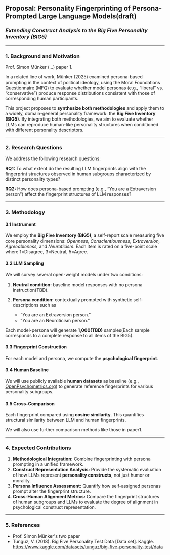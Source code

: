 ## **Proposal: Personality Fingerprinting of Persona-Prompted Large Language Models(draft)**

### *Extending Construct Analysis to the Big Five Personality Inventory (BIG5)*

---

### **1. Background and Motivation**

Prof. Simon Münker (...) paper 1. 

In a related line of work, Münker (2025) examined persona-based prompting in the context of political ideology, using the Moral Foundations Questionnaire (MFQ) to evaluate whether model personas (e.g., “liberal” vs. “conservative”) produce response distributions consistent with those of corresponding human participants.

This project proposes to **synthesize both methodologies** and apply them to a widely, domain-general personality framework: the **Big Five Inventory (BIG5)**.
By integrating both methodologies, we aim to evaluate whether LLMs can reproduce human-like personality structures when conditioned with different personality descriptors.

---

### **2. Research Questions**

We address the following research questions:

**RQ1:** To what extent do the resulting LLM fingerprints align with the fingerprint structures observed in human subgroups characterized by distinct personality types?

**RQ2:** How does persona-based prompting (e.g., “You are a Extraversion person”) affect the fingerprint structures of LLM responses?

---

### **3. Methodology**

#### **3.1 Instrument**

We employ the **Big Five Inventory (BIG5)**, a self-report scale measuring five core personality dimensions:
*Openness, Conscientiousness, Extraversion, Agreeableness,* and *Neuroticism*.
Each item is rated on a five-point scale where 1=Disagree, 3=Neutral, 5=Agree.

#### **3.2 LLM Sampling**

We will survey several open-weight models under two conditions:

1. **Neutral condition:** baseline model responses with no persona instruction(TBD).
2. **Persona condition:** contextually prompted with synthetic self-descriptions such as

   * “You are an Extraversion person.”
   * “You are an Neuroticism person.”

Each model-persona will generate **1,000(TBD)** samples(Each sample corresponds to a complete response to all items of the BIG5).

#### **3.3 Fingerprint Construction**

For each model and persona, we compute the **psychological fingerprint**.


#### **3.4 Human Baseline**

We will use publicly available **human datasets** as baseline (e.g., [OpenPsychometrics.org](https://www.kaggle.com/datasets/tunguz/big-five-personality-test/data)) to generate reference fingerprints for various personality subgroups.

#### **3.5 Cross-Comparison**

Each fingerprint compared using **cosine similarity**. This quantifies structural similarity between LLM and human fingerprints.

We will also use further comparison methods like those in paper1.

---

### **4. Expected Contributions**

1. **Methodological Integration:** Combine fingerprinting with persona prompting in a unified framework.
2. **Construct Representation Analysis:** Provide the systematic evaluation of how LLMs represent **personality constructs**, not just humor or morality.
3. **Persona Influence Assessment:** Quantify how self-assigned personas prompt alter the fingerprint structure.
4. **Cross-Human Alignment Metrics:** Compare the fingerprint structures of human subgroups and LLMs to evaluate the degree of alignment in psychological construct representation.

---

### **5. References**

* Prof. Simon Münker's two paper
* Tunguz, V. (2018). Big Five Personality Test Data [Data set]. Kaggle. https://www.kaggle.com/datasets/tunguz/big-five-personality-test/data
